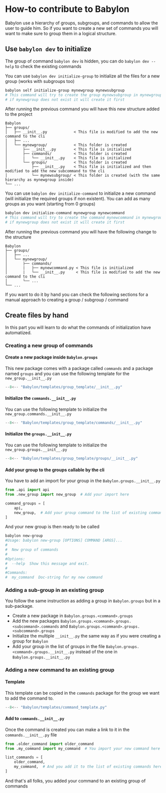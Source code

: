# How-to contribute to Babylon

Babylon use a hierarchy of groups, subgroups, and commands to allow the user to guide him. So if you want to create a
new set of commands you will want to make sure to group them in a logical structure.

## Use `babylon dev` to initialize

The group of command `babylon dev` is hidden, you can do `babylon dev --help` to check the existing commands

You can use `babylon dev initialize-group` to initialize all the files for a new group (works with subgroups too)

```bash
babylon self initialize-group mynewgroup mynewsubgroup
# This command will try to create the group mynewsubgroup in mynewgroup
# if mynewgroup does not exist it will create it first
```

After running the previous command you will have this new structure added to the project

```text
Babylon
├── groups/
│   ├── __init__.py            < This file is modified to add the new command to the cli
│   ├── ...
│   └── mynewgroup/            < This folder is created
│       ├── __init__.py        < This file is initialized
│       ├── commands/          < This folder is created
│       |   └── __init__.py    < This file is initialized
│       └── groups/            < This folder is created
│           ├── __init__.py    < This file is initialized and then modified to add the new subcommand to the cli
│           └── mynewsubgroup/ < This folder is created (with the same hierarchy as mynewgroup inside)
└── ...
```

You can use `babylon dev initialize-command` to initialize a new command (will initialize the required groups if non
existent). You can add as many groups as you want (starting from 0 groups)

```bash
babylon dev initialize-command mynewgroup mynewcommand
# This command will try to create the command mynewcommand in mynewgroup
# if mynewgroup does not exist it will create it first
```

After running the previous command you will have the following change to the structure

```text
Babylon
├── groups/
│   ├── ...
│   └── mynewgroup/
│       ├── commands/
│       |   ├── mynewcommand.py < This file is initialized
│       |   └── __init__.py     < This file is modified to add the new command to the cli
│       └── ...
└── ...
```

If you want to do it by hand you can check the following sections for a manual approach to creating a group / subgroup /
command

## Create files by hand

In this part you will learn to do what the commands of initialization have automatized.

### Creating a new group of commands

#### Create a new package inside `Babylon.groups`

This new package comes with a package called `commands` and a package named `groups` and you can use the following
template for the `new_group.__init__.py`

```python
--8<-- "Babylon/templates/group_template/__init__.py"
```

#### Initialize the `commands.__init__.py`

You can use the following template to initialize the `new_group.commands.__init__.py`

```python
--8<-- "Babylon/templates/group_template/commands/__init__.py"
```

#### Initialize the `groups.__init__.py`

You can use the following template to initialize the `new_group.groups.__init__.py`

```python
--8<-- "Babylon/templates/group_template/groups/__init__.py"
```

#### Add your group to the groups callable by the cli

You have to add an import for your group in the `Babylon.groups.__init__.py`

```python
from .api import api
from .new_group import new_group  # Add your import here

command_groups = [
    api,
    new_group,  # Add your group command to the list of existing commands
]
```

And your new group is then ready to be called

```bash
babylon new-group
#Usage: babylon new-group [OPTIONS] COMMAND [ARGS]...
#
#  New group of commands
#
#Options:
#  --help  Show this message and exit.
#
#Commands:
#  my_command  Doc-string for my new command
```

### Adding a sub-group in an existing group

You follow the same instruction as adding a group in `Babylon.groups` but in a sub-package.

- Create a new package in `Babylon.groups.<command>.groups`
- Add the new packages `Babylon.groups.<command>.groups.<subcommand>.commands`
  and `Babylon.groups.<command>.groups.<subcommand>.groups`
- Initialize the multiple `__init__.py` the same way as if you were creating a group for `Babylon`
- Add your group in the list of groups in the file `Babylon.groups.<command>.groups.__init__.py` instead of the one
  in `Babylon.groups.__init__.py`

### Adding a new command to an existing group

#### Template

This template can be copied in the `commands` package for the group we want to add the command to.

```python
--8<-- "Babylon/templates/command_template.py"
```

#### Add to `commands.__init__.py`

Once the command is created you can make a link to it in the `commands.__init__.py` file

```python
from .older_command import older_command
from .my_command import my_command  # You import your new command here

list_commands = [
    older_command,
    my_command,  # And you add it to the list of existing commands here
]
```

And that's all folks, you added your command to an existing group of commands